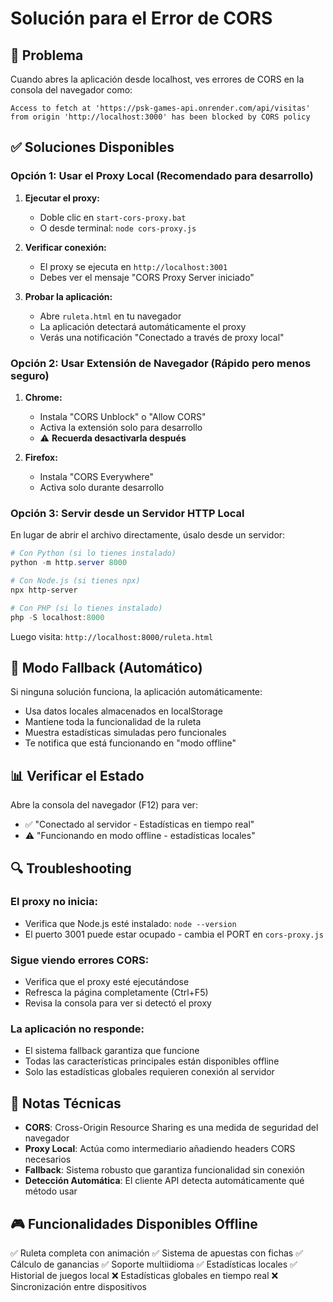 # Solución para el Error de CORS

## 🚫 Problema
Cuando abres la aplicación desde localhost, ves errores de CORS en la consola del navegador como:
```
Access to fetch at 'https://psk-games-api.onrender.com/api/visitas' from origin 'http://localhost:3000' has been blocked by CORS policy
```

## ✅ Soluciones Disponibles

### Opción 1: Usar el Proxy Local (Recomendado para desarrollo)

1. **Ejecutar el proxy:**
   - Doble clic en `start-cors-proxy.bat`
   - O desde terminal: `node cors-proxy.js`

2. **Verificar conexión:**
   - El proxy se ejecuta en `http://localhost:3001`
   - Debes ver el mensaje "CORS Proxy Server iniciado"

3. **Probar la aplicación:**
   - Abre `ruleta.html` en tu navegador
   - La aplicación detectará automáticamente el proxy
   - Verás una notificación "Conectado a través de proxy local"

### Opción 2: Usar Extensión de Navegador (Rápido pero menos seguro)

1. **Chrome:**
   - Instala "CORS Unblock" o "Allow CORS"
   - Activa la extensión solo para desarrollo
   - ⚠️ **Recuerda desactivarla después**

2. **Firefox:**
   - Instala "CORS Everywhere"
   - Activa solo durante desarrollo

### Opción 3: Servir desde un Servidor HTTP Local

En lugar de abrir el archivo directamente, úsalo desde un servidor:

```powershell
# Con Python (si lo tienes instalado)
python -m http.server 8000

# Con Node.js (si tienes npx)
npx http-server

# Con PHP (si lo tienes instalado)
php -S localhost:8000
```

Luego visita: `http://localhost:8000/ruleta.html`

## 🔧 Modo Fallback (Automático)

Si ninguna solución funciona, la aplicación automáticamente:
- Usa datos locales almacenados en localStorage
- Mantiene toda la funcionalidad de la ruleta
- Muestra estadísticas simuladas pero funcionales
- Te notifica que está funcionando en "modo offline"

## 📊 Verificar el Estado

Abre la consola del navegador (F12) para ver:
- ✅ "Conectado al servidor - Estadísticas en tiempo real"
- ⚠️ "Funcionando en modo offline - estadísticas locales"

## 🔍 Troubleshooting

### El proxy no inicia:
- Verifica que Node.js esté instalado: `node --version`
- El puerto 3001 puede estar ocupado - cambia el PORT en `cors-proxy.js`

### Sigue viendo errores CORS:
- Verifica que el proxy esté ejecutándose
- Refresca la página completamente (Ctrl+F5)
- Revisa la consola para ver si detectó el proxy

### La aplicación no responde:
- El sistema fallback garantiza que funcione
- Todas las características principales están disponibles offline
- Solo las estadísticas globales requieren conexión al servidor

## 📝 Notas Técnicas

- **CORS**: Cross-Origin Resource Sharing es una medida de seguridad del navegador
- **Proxy Local**: Actúa como intermediario añadiendo headers CORS necesarios
- **Fallback**: Sistema robusto que garantiza funcionalidad sin conexión
- **Detección Automática**: El cliente API detecta automáticamente qué método usar

## 🎮 Funcionalidades Disponibles Offline

✅ Ruleta completa con animación
✅ Sistema de apuestas con fichas
✅ Cálculo de ganancias
✅ Soporte multiidioma
✅ Estadísticas locales
✅ Historial de juegos local
❌ Estadísticas globales en tiempo real
❌ Sincronización entre dispositivos

